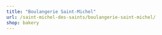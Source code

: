 ```yaml
---
title: "Boulangerie Saint-Michel"
url: /saint-michel-des-saints/boulangerie-saint-michel/
shop: bakery
---
```

